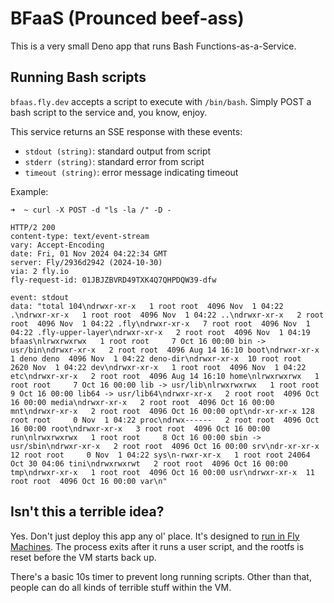 # BFaaS (Prounced beef-ass)

This is a very small Deno app that runs Bash Functions-as-a-Service.

## Running Bash scripts

`bfaas.fly.dev` accepts a script to execute with `/bin/bash`. Simply POST a bash script to the service and, you know, enjoy.

This service returns an SSE response with these events: 

* `stdout (string)`: standard output from script
* `stderr (string)`: standard error from script
* `timeout (string)`: error message indicating timeout

Example: 

```
➜  ~ curl -X POST -d "ls -la /" -D -

HTTP/2 200
content-type: text/event-stream
vary: Accept-Encoding
date: Fri, 01 Nov 2024 04:22:34 GMT
server: Fly/2936d2942 (2024-10-30)
via: 2 fly.io
fly-request-id: 01JBJZBVRD49TXK4Q7QHPDQW39-dfw

event: stdout
data: "total 104\ndrwxr-xr-x   1 root root  4096 Nov  1 04:22 .\ndrwxr-xr-x   1 root root  4096 Nov  1 04:22 ..\ndrwxr-xr-x   2 root root  4096 Nov  1 04:22 .fly\ndrwxr-xr-x   7 root root  4096 Nov  1 04:22 .fly-upper-layer\ndrwxr-xr-x   2 root root  4096 Nov  1 04:19 bfaas\nlrwxrwxrwx   1 root root     7 Oct 16 00:00 bin -> usr/bin\ndrwxr-xr-x   2 root root  4096 Aug 14 16:10 boot\ndrwxr-xr-x   1 deno deno  4096 Nov  1 04:22 deno-dir\ndrwxr-xr-x  10 root root  2620 Nov  1 04:22 dev\ndrwxr-xr-x   1 root root  4096 Nov  1 04:22 etc\ndrwxr-xr-x   2 root root  4096 Aug 14 16:10 home\nlrwxrwxrwx   1 root root     7 Oct 16 00:00 lib -> usr/lib\nlrwxrwxrwx   1 root root     9 Oct 16 00:00 lib64 -> usr/lib64\ndrwxr-xr-x   2 root root  4096 Oct 16 00:00 media\ndrwxr-xr-x   2 root root  4096 Oct 16 00:00 mnt\ndrwxr-xr-x   2 root root  4096 Oct 16 00:00 opt\ndr-xr-xr-x 128 root root     0 Nov  1 04:22 proc\ndrwx------   2 root root  4096 Oct 16 00:00 root\ndrwxr-xr-x   3 root root  4096 Oct 16 00:00 run\nlrwxrwxrwx   1 root root     8 Oct 16 00:00 sbin -> usr/sbin\ndrwxr-xr-x   2 root root  4096 Oct 16 00:00 srv\ndr-xr-xr-x  12 root root     0 Nov  1 04:22 sys\n-rwxr-xr-x   1 root root 24064 Oct 30 04:06 tini\ndrwxrwxrwt   2 root root  4096 Oct 16 00:00 tmp\ndrwxr-xr-x   1 root root  4096 Oct 16 00:00 usr\ndrwxr-xr-x  11 root root  4096 Oct 16 00:00 var\n"
```

## Isn't this a terrible idea?

Yes. Don't just deploy this app any ol' place. It's designed to [run in Fly Machines](https://fly.io/docs/reference/machines/). The process exits after it runs a user script, and the rootfs is reset before the VM starts back up.

There's a basic 10s timer to prevent long running scripts. Other than that, people can do all kinds of terrible stuff within the VM.